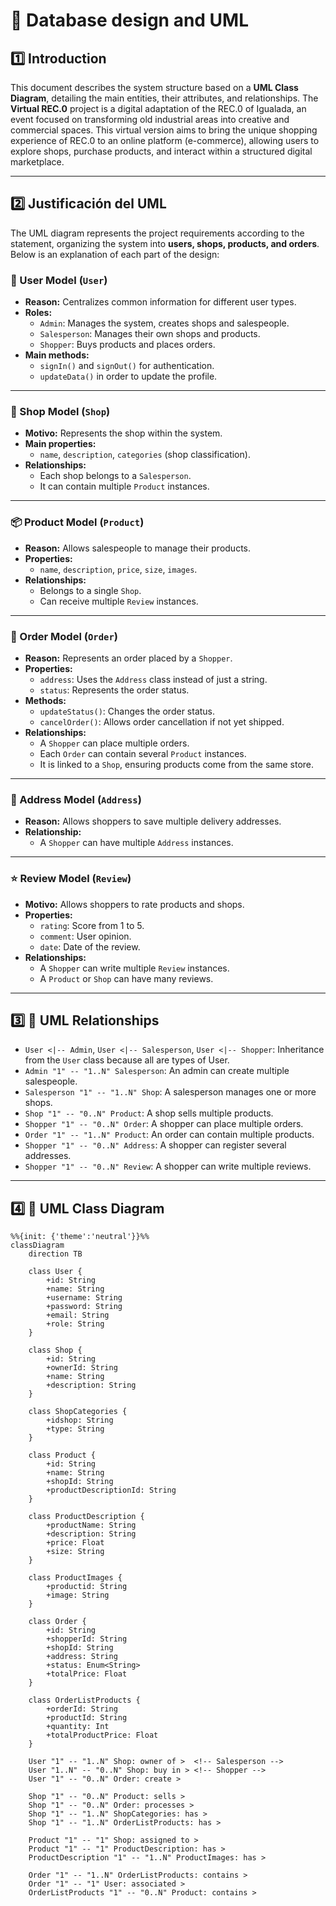 # 📜 Database design and UML

## 1️⃣ Introduction 
This document describes the system structure based on a **UML Class Diagram**, detailing the main entities, their attributes, and relationships. The **Virtual REC.0** project is a digital adaptation of the REC.0 of Igualada, an event focused on transforming old industrial areas into creative and commercial spaces. This virtual version aims to bring the unique shopping experience of REC.0 to an online platform (e-commerce), allowing users to explore shops, purchase products, and interact within a structured digital marketplace.

---

## 2️⃣ Justificación del UML  
The UML diagram represents the project requirements according to the statement, organizing the system into **users, shops, products, and orders**. Below is an explanation of each part of the design:

### **👤 User Model (`User`)**  
- **Reason:** Centralizes common information for different user types. 
- **Roles:**  
  - `Admin`: Manages the system, creates shops and salespeople.  
  - `Salesperson`: Manages their own shops and products.
  - `Shopper`: Buys products and places orders.  
- **Main methods:**  
  - `signIn()` and `signOut()` for authentication.  
  - `updateData()` in order to update the profile.  

---

### **🏪 Shop Model (`Shop`)**  
- **Motivo:** Represents the shop within the system. 
- **Main properties:**  
  - `name`, `description`, `categories` (shop classification).  
- **Relationships:**  
  - Each shop belongs to a `Salesperson`.  
  - It can contain multiple `Product` instances.  

---

### **📦 Product Model (`Product`)**  
- **Reason:** Allows salespeople to manage their products. 
- **Properties:**  
  - `name`, `description`, `price`, `size`, `images`.  
- **Relationships:**  
  - Belongs to a single `Shop`.  
  - Can receive multiple `Review` instances.  

---

### **📜 Order Model (`Order`)**  
- **Reason:** Represents an order placed by a `Shopper`.  
- **Properties:**  
  - `address`: Uses the `Address` class instead of just a string.  
  - `status`: Represents the order status.  
- **Methods:**  
  - `updateStatus()`: Changes the order status.
  - `cancelOrder()`: Allows order cancellation if not yet shipped. 
- **Relationships:**  
  - A `Shopper` can place multiple orders.  
  - Each `Order` can contain several `Product` instances.  
  - It is linked to a `Shop`, ensuring products come from the same store.  

---

### **📍 Address Model (`Address`)**  
- **Reason:** Allows shoppers to save multiple delivery addresses. 
- **Relationship:**  
  - A `Shopper` can have multiple `Address` instances.  

---

### **⭐ Review Model (`Review`)**  
- **Motivo:** Allows shoppers to rate products and shops. 
- **Properties:**  
  - `rating`: Score from 1 to 5.  
  - `comment`: User opinion.  
  - `date`: Date of the review.  
- **Relationships:**  
  - A `Shopper` can write multiple `Review` instances.  
  - A `Product` or `Shop` can have many reviews.  

---

## 3️⃣ 📌 UML Relationships
- `User <|-- Admin`, `User <|-- Salesperson`, `User <|-- Shopper`: Inheritance from the `User` class because all are types of User.  
- `Admin "1" -- "1..N" Salesperson`: An admin can create multiple salespeople. 
- `Salesperson "1" -- "1..N" Shop`: A salesperson manages one or more shops.
- `Shop "1" -- "0..N" Product`: A shop sells multiple products.
- `Shopper "1" -- "0..N" Order`: A shopper can place multiple orders.
- `Order "1" -- "1..N" Product`: An order can contain multiple products.
- `Shopper "1" -- "0..N" Address`: A shopper can register several addresses.
- `Shopper "1" -- "0..N" Review`: A shopper can write multiple reviews.

---

## 4️⃣ 🔹 UML Class Diagram
```mermaid
%%{init: {'theme':'neutral'}}%%
classDiagram
    direction TB
    
    class User {
        +id: String
        +name: String
        +username: String
        +password: String
        +email: String
        +role: String
    }

    class Shop {
        +id: String
        +ownerId: String
        +name: String
        +description: String
    }

    class ShopCategories {
        +idshop: String
        +type: String
    }

    class Product {
        +id: String
        +name: String
        +shopId: String
        +productDescriptionId: String
    }

    class ProductDescription {
        +productName: String
        +description: String
        +price: Float
        +size: String
    }

    class ProductImages {
        +productid: String
        +image: String
    }

    class Order {
        +id: String
        +shopperId: String
        +shopId: String
        +address: String
        +status: Enum<String>
        +totalPrice: Float
    }

    class OrderListProducts {
        +orderId: String
        +productId: String
        +quantity: Int
        +totalProductPrice: Float
    }

    User "1" -- "1..N" Shop: owner of >  <!-- Salesperson -->
    User "1..N" -- "0..N" Shop: buy in > <!-- Shopper -->
    User "1" -- "0..N" Order: create >

    Shop "1" -- "0..N" Product: sells >
    Shop "1" -- "0..N" Order: processes >
    Shop "1" -- "1..N" ShopCategories: has >
    Shop "1" -- "1..N" OrderListProducts: has >

    Product "1" -- "1" Shop: assigned to >
    Product "1" -- "1" ProductDescription: has >
    ProductDescription "1" -- "1..N" ProductImages: has >

    Order "1" -- "1..N" OrderListProducts: contains >
    Order "1" -- "1" User: associated >
    OrderListProducts "1" -- "0..N" Product: contains >

```